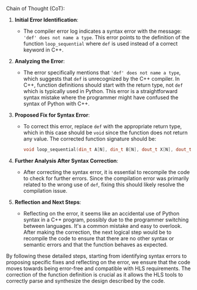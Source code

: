 Chain of Thought (CoT):

1. **Initial Error Identification**:
   - The compiler error log indicates a syntax error with the message: `'def' does not name a type`. This error points to the definition of the function `loop_sequential` where `def` is used instead of a correct keyword in C++.

2. **Analyzing the Error**:
   - The error specifically mentions that `'def' does not name a type`, which suggests that `def` is unrecognized by the C++ compiler. In C++, function definitions should start with the return type, not `def` which is typically used in Python. This error is a straightforward syntax mistake where the programmer might have confused the syntax of Python with C++.

3. **Proposed Fix for Syntax Error**:
   - To correct this error, replace `def` with the appropriate return type, which in this case should be `void` since the function does not return any value. The corrected function signature should be:
     ```cpp
     void loop_sequential(din_t A[N], din_t B[N], dout_t X[N], dout_t Y[N], dsel_t xlimit, dsel_t ylimit) {
     ```

4. **Further Analysis After Syntax Correction**:
   - After correcting the syntax error, it is essential to recompile the code to check for further errors. Since the compilation error was primarily related to the wrong use of `def`, fixing this should likely resolve the compilation issue.

5. **Reflection and Next Steps**:
   - Reflecting on the error, it seems like an accidental use of Python syntax in a C++ program, possibly due to the programmer switching between languages. It's a common mistake and easy to overlook. After making the correction, the next logical step would be to recompile the code to ensure that there are no other syntax or semantic errors and that the function behaves as expected.

By following these detailed steps, starting from identifying syntax errors to proposing specific fixes and reflecting on the error, we ensure that the code moves towards being error-free and compatible with HLS requirements. The correction of the function definition is crucial as it allows the HLS tools to correctly parse and synthesize the design described by the code.